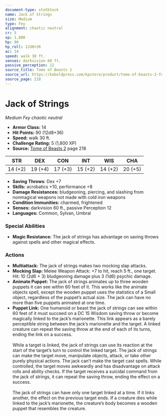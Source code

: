 ```yaml
---
document-type: statblock
name: Jack of Strings
size: Medium
type: Fey
alignment: chaotic neutral
cr: 5
xp: 1,800
hp: 90
hp_roll: 12d8+36
ac: 14
speed: walk 30 ft.
senses: darkvision 60 ft. 
passive_perception: 12
source_title: Tome of Beasts 2
source_url: https://koboldpress.com/kpstore/product/tome-of-beasts-2-for-5th-edition
source_page: 218
---
```


# Jack of Strings

*Medium* *Fey* *chaotic neutral*

- **Armor Class:** 14
- **Hit Points:** 90 (12d8+36)
- **Speed:** walk 30 ft.
- **Challenge Rating:** 5 (1,800 XP)
- **Source:** [Tome of Beasts 2](https://koboldpress.com/kpstore/product/tome-of-beasts-2-for-5th-edition) page 218

| STR | DEX | CON | INT | WIS | CHA |
| --- | --- | --- | --- | --- | --- |
| 14 (+2) | 19 (+4) | 17 (+3) | 15 (+2) | 14 (+2) | 20 (+5) |

- **Saving Throws**: Dex +7
- **Skills:** acrobatics +10, performance +8
- **Damage Resistances:** bludgeoning, piercing, and slashing from nonmagical weapons not made with cold iron weapons
- **Condition Immunities:** charmed, frightened
- **Senses:** darkvision 60 ft., passive Perception 12
- **Languages:** Common, Sylvan, Umbral

### Special Abilities

- **Magic Resistance:** The jack of strings has advantage on saving throws against spells and other magical effects.

### Actions

- **Multiattack:** The jack of strings makes two mocking slap attacks.
- **Mocking Slap:** Melee Weapon Attack: +7 to hit, reach 5 ft., one target. Hit: 10 (2d6 + 3) bludgeoning damage plus 3 (1d6) psychic damage.
- **Animate Puppet:** The jack of strings animates up to three wooden puppets it can see within 60 feet of it. This works like the animate objects spell, except the wooden puppet uses the statistics of a Small object, regardless of the puppet’s actual size. The jack can have no more than five puppets animated at one time.
- **Puppet Link:** One humanoid or beast the jack of strings can see within 60 feet of it must succeed on a DC 15 Wisdom saving throw or become magically linked to the jack’s marionette. This link appears as a barely perceptible string between the jack’s marionette and the target. A linked creature can repeat the saving throw at the end of each of its turns, ending the link on a success.<br><br>While a target is linked, the jack of strings can use its reaction at the start of the target’s turn to control the linked target. The jack of strings can make the target move, manipulate objects, attack, or take other purely physical actions. The jack can’t make the target cast spells. While controlled, the target moves awkwardly and has disadvantage on attack rolls and ability checks. If the target receives a suicidal command from the jack of strings, it can repeat the saving throw, ending the effect on a success.<br><br>The jack of strings can have only one target linked at a time. If it links another, the effect on the previous target ends. If a creature dies while linked to the jack’s marionette, the creature’s body becomes a wooden puppet that resembles the creature.
